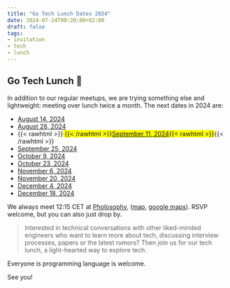 ```yaml
---
title: "Go Tech Lunch Dates 2024"
date: 2024-07-24T00:20:00+02:00
draft: false
tags:
- invitation
- tech
- lunch
---
```


## Go Tech Lunch 🍜

In addition to our regular meetups, we are trying something else and
lightweight: meeting over lunch twice a month. The next dates in 2024 are:

* [August 14, 2024](https://www.meetup.com/leipzig-golang/events/302422578/)
* [August 28, 2024](https://www.meetup.com/leipzig-golang/events/302422578)
* {{< rawhtml >}}<span style="background:yellow"> {{< /rawhtml >}}[September 11, 2024](https://www.meetup.com/leipzig-golang/events/302977588/){{< rawhtml >}}</span>{{< /rawhtml >}}
* [September 25, 2024](https://www.meetup.com/leipzig-golang/events/knxtmtygcmbhc/)
* [October 9, 2024](https://www.meetup.com/leipzig-golang/events/vrnqmtygcnbmb/)
* [October 23, 2024](https://www.meetup.com/leipzig-golang/events/jstqmtygcnbfc/)
* [November 6, 2024](https://www.meetup.com/leipzig-golang/events/vrnqmtygcpbrb/)
* [November 20, 2024](https://www.meetup.com/leipzig-golang/events/jstqmtygcpbbc/)
* [December 4, 2024](https://www.meetup.com/leipzig-golang/events/jstqmtygcqbxb/)
* [December 18, 2024](https://www.meetup.com/leipzig-golang/events/jstqmtygcqbxb/)

We always meet 12:15 CET at [Pholosophy](https://pholosophy.de/),
([map](https://www.openstreetmap.org/node/2459099851), [google
maps](https://maps.app.goo.gl/cYFDP5hPR5mVuGxU7)). RSVP welcome, but you can
also just drop by.

> Interested in technical conversations with other liked-minded engineers who
> want to learn more about tech, discussing interview processes, papers or the
> latest rumors? Then join us for our tech lunch, a light-hearted way to
> explore tech.

Everyone is programming language is welcome.

See you!

